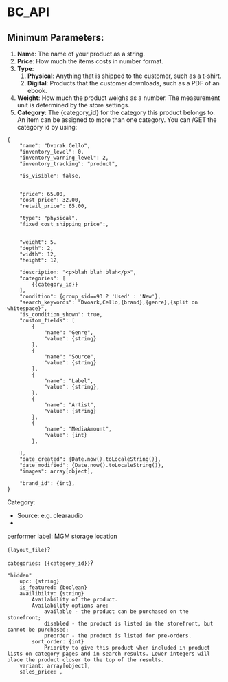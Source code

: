 # BC_API
## Minimum Parameters:
1. **Name**: The name of your product as a string.
2. **Price**: How much the items costs in number format.
3. **Type**:
   1. **Physical**: Anything that is shipped to the customer, such as a t-shirt.
   2. **Digital**: Products that the customer downloads, such as a PDF of an ebook.
4. **Weight**: How much the product weighs as a number. The measurement unit is determined by the store settings.
5. **Category**: The {category_id} for the category this product belongs to. An item can be assigned to more than one category. You can /GET the category id by using:

```
{
	"name": "Dvorak Cello",
	"inventory_level": 0,
	"inventory_warning_level": 2,
	"inventory_tracking": "product",

	"is_visible": false,


	"price": 65.00,
	"cost_price": 32.00,
	"retail_price": 65.00,
	
	"type": "physical",
	"fixed_cost_shipping_price":,


	"weight": 5.
	"depth": 2,
	"width": 12,
	"height": 12,
	
	"description: "<p>blah blah blah</p>",
	"categories": [
		{{category_id}}
	],
	"condition": {group_sid==93 ? 'Used' : 'New'},
	"search_keywords": "Dvoark,Cello,{brand},{genre},{split on whitespace}",
	"is_condition_shown": true,
	"custom_fields": [
		{
			"name": "Genre",
			"value": {string}
		},
		{
			"name": "Source",
			"value": {string}
		},
		{
			"name": "Label",
			"value": {string},
		},
		{
			"name": "Artist",
			"value": {string}
		},
		{
			"name": "MediaAmount",
			"value": {int}
		},

	],
	"date_created": {Date.now().toLocaleString()},
	"date_modified": {Date.now().toLocaleString()},
	"images": array[object],

	"brand_id": {int},
}
```
Category:
- Source: e.g. clearaudio
- 


performer
label: MGM
storage location



```{layout_file}```?

```categories: {{category_id}}```?

```
"hidden"
	upc: {string}
	is_featured: {boolean}
	availibilty: {string}
		Availability of the product.
		Availability options are:
			available - the product can be purchased on the storefront;
			disabled - the product is listed in the storefront, but cannot be purchased;
			preorder - the product is listed for pre-orders.
		sort_order: {int}
			Priority to give this product when included in product lists on category pages and in search results. Lower integers will place the product closer to the top of the results.
	variant: array[object],
	sales_price: ,
```